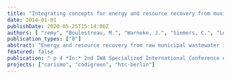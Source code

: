 ```yaml
---
title: "Integrating concepts for energy and resource recovery from municipal wastewater with LCA."
date: 2014-01-01
publishDate: 2020-05-25T15:14:06Z
authors: [ "remy", "Boulestreau, M.", "Warneke, J.", "Siemers, C.", "Lesjean, B." ]
publication_types: ["0"]
abstract: "Energy and resource recovery from raw municipal wastewater is a pre-requisite for an efficient and sustainable wastewater treatment in the future. This paper evaluates several processes for upgrading existing wastewater treatment plants or new concepts towards energy positive and resource efficient wastewater treatment in their life-cyle impacts on the energy balance. In addition, future challenges for integrating both energy and resource recovery in wastewater treatment schemes are identified and discussed."
featured: false
publication: " p 4 *In:* 2nd IWA Specialized International Conference ecoSTP2014: EcoTechnologies for Wastewater Treatment. Verona, Italy. 23-25 June 2014"
projects: ["carismo", "codigreen", "htc-berlin"]
---
```


